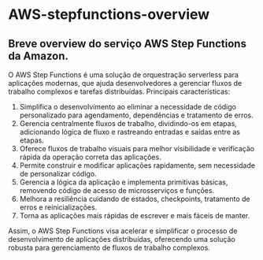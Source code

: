 # AWS-stepfunctions-overview
Breve overview do serviço AWS Step Functions da Amazon.
---
O AWS Step Functions é uma solução de orquestração serverless para aplicações modernas, que ajuda desenvolvedores a gerenciar fluxos de trabalho complexos e tarefas distribuídas. Principais características:

1. Simplifica o desenvolvimento ao eliminar a necessidade de código personalizado para agendamento, dependências e tratamento de erros.
2. Gerencia centralmente fluxos de trabalho, dividindo-os em etapas, adicionando lógica de fluxo e rastreando entradas e saídas entre as etapas.
3. Oferece fluxos de trabalho visuais para melhor visibilidade e verificação rápida da operação correta das aplicações.
4. Permite construir e modificar aplicações rapidamente, sem necessidade de personalizar código.
5. Gerencia a lógica da aplicação e implementa primitivas básicas, removendo código de acesso de microsserviços e funções.
6. Melhora a resiliência cuidando de estados, checkpoints, tratamento de erros e reinicializações.
7. Torna as aplicações mais rápidas de escrever e mais fáceis de manter.

Assim, o AWS Step Functions visa acelerar e simplificar o processo de desenvolvimento de aplicações distribuídas, oferecendo uma solução robusta para gerenciamento de fluxos de trabalho complexos.
